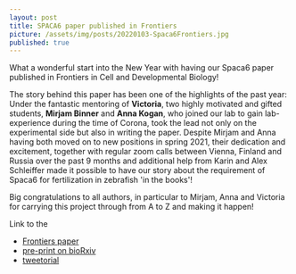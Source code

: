```yaml
---
layout: post
title: SPACA6 paper published in Frontiers
picture: /assets/img/posts/20220103-Spaca6Frontiers.jpg
published: true
---
```

What a wonderful start into the New Year with having our Spaca6 paper published in Frontiers in Cell and Developmental Biology!

The story behind this paper has been one of the highlights of the past year: Under the fantastic mentoring of **Victoria**, two highly motivated and gifted students, **Mirjam Binner** and **Anna Kogan**, who joined our lab to gain lab-experience during the time of Corona, took the lead not only on the experimental side but also in writing the paper. Despite Mirjam and Anna having both moved on to new positions in spring 2021, their dedication and excitement, together with regular zoom calls between Vienna, Finland and Russia over the past 9 months and additional help from Karin and Alex Schleiffer made it possible to have our story about the requirement of Spaca6 for fertilization in zebrafish 'in the books'!

Big congratulations to all authors, in particular to Mirjam, Anna and Victoria for carrying this project through from A to Z and making it happen! 

Link to the
- [Frontiers paper](https://www.frontiersin.org/articles/10.3389/fcell.2021.806982/full?&utm_source=Email_to_authors_&utm_medium=Email&utm_content=T1_11.5e1_author&utm_campaign=Email_publication&field=&journalName=Frontiers_in_Cell_and_Developmental_Biology&id=806982)
- [pre-print on bioRxiv](https://www.biorxiv.org/content/10.1101/2021.11.19.469324v1)
- [tweetorial](https://twitter.com/AnutaKogan/status/1479846658355740679)
